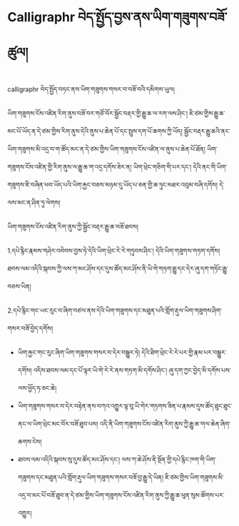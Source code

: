 # Calligraphr བེད་སྤྱོད་བྱས་ནས་ཡིག་གཟུགས་བཟོ་ཚུལ།
calligraphr བེད་སྤྱོད་བཏང་ནས་ཡིག་གཟུགས་གསར་བ་བཟོ་བའི་དམིགས་ཡུལ།

ཡིག་གཟུགས་ངོས་འཛིན་རིག་ནུས་བཟོ་བར་གཙོ་བོར་སྦྱོང་བརྡར་གྱི་རྒྱུ་ཆ་ལ་རག་ལས་ཤིང་། ཇི་ཙམ་གྱིས་རྒྱུ་ཆ་མང་པོ་ཡོད་ན་དེ་ཙམ་གྱིས་རིག་ནུས་དེའི་ནུས་པ་ཆེན་པོ་དང་སྤུས་དག་པོ་ཆགས་ཀྱི་ཡོད།
སྦྱོང་བརྡར་རྒྱུ་ཆའི་ནང་ཡིག་གཟུགས་མི་འདྲ་བ་ག་ཚོད་མང་ན་དེ་ཙམ་གྱིས་ཡིག་གཟུགས་ངོས་འཛིན་ལ་ནུས་པ་ཆེན་པོ་ཐོན།
ཡིག་གཟུགས་ངོས་འཛིན་གྱི་རིག་ནུས་ལ་རྒྱུ་ཆ་ག་འདྲ་དགོས་ཟེར་ན། ཡིག་ཕྲེང་གཅིག་གི་པར་དང་། དེའི་ནང་གི་ཡིག་གཟུགས་ཇི་བཞིན་ཕབ་ཡོད་པའི་ཡིག་རྐྱང་བཅས་མཉམ་དུ་ཡོད་པ་ཅན་གྱི་ཆ་ཉུང་མཐར་འབུམ་བཞི་དགོས། དེ་ལས་མང་ན་ཤིན་ཏུ་ལེགས།

ཡིག་གཟུགས་ངོས་འཛིན་རིག་ནུས་ཀྱི་སྦྱོང་བརྡར་རྒྱུ་ཆ་བཟོ་ཐབས།

1.དཔེ་རྙིང་རྣམས་གཤེར་འབེབས་བྱས་ཏེ་དེའི་ཡིག་ཕྲེང་རེ་རེ་གཏུབས་ཤིང་། དེའི་ཡིག་གཟུགས་གཏག་དགོས། ཐབས་ལམ་འདིའི་སྐབས་ཀྱི་ལས་ཀ་མང་ཤོས་དང་དུས་ཚོད་མང་ཤོས་ནི་ཡི་གེ་གཏག་རྒྱུ་དང་དེར་ཞུ་དག་གཏོང་རྒྱུ་བཅས་ཡིན།

2.དཔེ་རྙིང་གང་ཡང་རུང་བ་ཞིག་བཙལ་ནས་དེའི་ཡིག་གཟུགས་དང་མཐུན་པའི་གློག་རྡུལ་ཡིག་གཟུགས་ཤིག་གསར་བཟོ་བྱེད་དགོས།
  * ཡིག་རྐྱང་གང་རུང་ཞིག་ཡིག་གཟུགས་གསར་བ་དེར་བསྒྱུར་ཏེ། དེའི་ཐིག་ཕྲེང་རེ་རེ་པར་གྱི་རྣམ་པར་བསྒྱུར་དགོས། འདིས་ཐབས་ལམ་དང་པོ་ལྟར་ཡི་གེ་རེ་རེ་ནས་གཏག་མི་དགོས་ཤིང་། ཞུ་དག་ཀྱང་བྱེད་མི་དགོས་པས་ལས་ཕྱོད་ཧ་ཅང་ཆེ།
  * ཡིག་གཟུགས་གསར་བ་དེར་བརྟེན་ནས་བཀའ་འགྱུར་ལྟ་བུ་ཡི་གེར་གཏགས་ཟིན་པ་རྣམས་དུས་ཚོད་ཐུང་ཐུང་ནང་ལ་ཡིག་ཕྲེང་མང་བོར་བཟོ་ཐུབ་པས། འདི་ནི་ཡིག་གཟུགས་ངོས་འཛིན་རིག་ནུས་ཀྱི་རྒྱུ་ཆ་གལ་ཆེན་ཞིག་ཆགས་ངེས།
  * ཐབས་ལམ་འདིའི་སྐབས་སུ་དུས་ཚོད་མང་ཤོས་དང་། ལས་ཀ་ཆེ་ཤོས་ནི་སྔོན་གྱི་དཔེ་རྙིང་ཁག་གི་ཡིག་གཟུགས་དང་མཐུན་པའི་གློག་རྡུལ་ཡིག་གཟུགས་གསར་བཟོ་བྱ་རྒྱུ་དེ་ཡིན། ཇི་ཙམ་གྱིས་ཡིག་གཟུགས་མི་འདྲ་བ་མང་པོ་བཟོ་ཐུབ་ན་དེ་ཙམ་གྱིས་ཡིག་གཟུགས་ངོས་འཛིན་རིག་ནུས་ཀྱི་རྒྱུ་ཆ་ཕུན་སུམ་ཚོགས་པར་འགྱུར།
